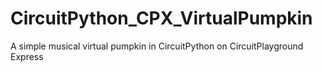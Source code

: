 # CircuitPython_CPX_VirtualPumpkin
A simple musical virtual pumpkin in CircuitPython on CircuitPlayground Express
